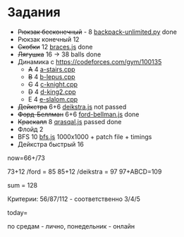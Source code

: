 # Задания

* ~~Рюкзак бесконечный~~ - 8 [backpack-unlimited.py](backpack-unlimited.py) done
* Рюкзак конечный 12
* ~~Скобки~~ 12 [braces.js](braces.js) done
* ~~Лягушка~~ 16 -> 38 balls done
* Динамика с https://codeforces.com/gym/100135
  * ~~A~~ 4 [a-stairs.cpp](dynamics/a-stairs.cpp)
  * ~~B~~ 4 [b-lepus.cpp](dynamics/b-lepus.cpp)
  * ~~C~~ 4 [c-knight.cpp](dynamics/c-knight.cpp)
  * ~~D~~ 4 [d-king2.cpp](dynamics/d-king2.cpp)
  * E 4 [e-slalom.cpp](dynamics/e-slalom.cpp)
* ~~Дейкстра~~ 6+6 [deikstra.js](deikstra.js) not passed
* ~~Форд-Беллман~~ 6+6 [ford-bellman.js](ford-bellman.js) done
* ~~Краскалл~~ 8 [qrasqal.js](qrasqal.js) passed done
* Флойд 2
* BFS 10 [bfs.js](bfs.js) 1000x1000 + patch file + timings
* Дейкстра быстрый 16

now=66+/73

73+12 /ford = 85
85+12 /deikstra = 97
97+ABCD=109


sum = 128

Критерии:
56/87/112 - соответственно 3/4/5

today=


по средам - лично,
понедельник - онлайн